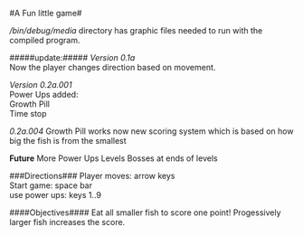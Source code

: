 #A Fun little game#

*/bin/debug/media* directory has graphic files needed to run with the
compiled program.

#####update:#####
*Version 0.1a*    
Now the player changes direction based on movement.

*Version 0.2a.001*  
Power Ups added:  
Growth Pill  
Time stop  

*0.2a.004*
Growth Pill works now
new scoring system which is based on how big the fish is from the smallest

**Future**
More Power Ups
Levels
Bosses at ends of levels


###Directions###
Player moves: 	arrow keys  
Start game:   	space bar  
use power ups:	keys 1..9  

####Objectives####
Eat all smaller fish to score one point!
Progessively larger fish increases the score.
